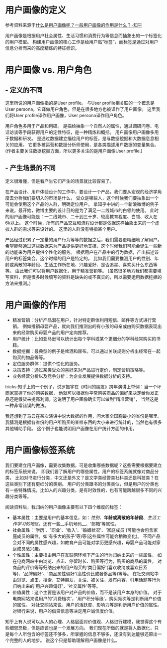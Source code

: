 # 用户画像的定义

参考资料来源于[什么是用户画像呢？一般用户画像的作用是什么？-知乎](https://www.zhihu.com/question/19853605/answer/51552384)

用户画像是根据用户社会属性、生活习惯和消费行为等信息而抽象出的一个标签化的用户模型。
构建用户画像的核心工作是给用户贴“标签”，而标签是通过对用户信息分析而来的高度精炼的特征标识。

# 用户画像 vs. 用户角色

## - 定义的不同

这里所说的用户画像指的是User profile。
与User profile相关联的一个概念是User persona，它译做用户角色，但是在很多地方也被译作了用户画像。
这里我们将User profile译作用户画像，User persona译作用户角色。

用户角色多用于产品和用研。
是描绘抽象一个自然人的属性，通过调研问卷、电话访谈等手段获得用户的定性特征，是一种精炼和概括。
用户画像用户画像多用于数据和研发。
是通过数据建立描绘用户的标签，是与数据挖掘和大数据息息相关的应用。
它更多被运营和数据分析师使用，是各类描述用户数据的变量集合。
(作者主要关注数据挖掘方面，所以更多关注的是用户画像User profile.)

## - 产生场景的不同

定义很难懂，但是看产生它们产生的场景就比较容易了。

在产品设计、用户体验设计的工作中，要设计一个产品，我们要从宏观的经济学角度去分析我们要切入的市场是什么，
受众是哪些人，这个时候我们要抽象出一个可能会使用这个产品的人群，明确定位用户。
拿知乎中讲的一个新浪微博的例子来说，最开始，微博主要的设计目的是为了满足一二线城市的白领的使用。
此时的用户画像可能是：一二线城市、二十到三十岁、较高教育程度、白领、收入在6k以上。
这个时候，所有的产品交互和流程设计都是依据这样抽象出来的一个虚拟人群的需求等来设计的。
这里的人群没有特指某个用户。

产品经过积累了一定量的用户行为等等的数据之后，我们需要更精细地了解用户。
希望能够通过这些数据来为产品提供更好地支撑，这个时候我们可能会诞生一些新的功能来为用户提供个性化的服务。
根据用户在产品中的行为数据，产出描述该用户的标签集合。这个时候的用户是特定的。
比如我们需要推测用户的性别、年龄或离散的年龄段、生活工作所在地、兴趣爱好、是否追星、喜欢买什么东西等等。
由此我们可以将用户数据化，用于精准营销等。
(虽然很多地方我们都需要填写资料，但是很多时候填写的资料是缺失的或不真实的，所以需要运用数据挖掘的方法来推测。)

# 用户画像的作用

- 精准营销：分析产品潜在用户，针对特定群体利用短信、邮件等方式进行营销。
例如推销母婴产品，就向我们推测出的有小孩的母亲或由购买数据表现出来的经常购买母婴产品的用户定向推荐。
- 用户统计：比如亚马逊可以统计出每个学科或某个更细分的学科经常购买的书籍。
- 数据挖掘：最典型的例子是啤酒和尿布。可以通过关联规则分析出经常在一起购买的物品等等。
- 定位服务群体：提供个性化的服务。
- 决策支持：通过某类受众的喜好来对产品进行定价，制定营销策略等。
- 业务经营分析以及竞争分析：为企业发展提供数据分析的支持。

tricks:知乎上的一个例子，说罗振宇在《时间的朋友》跨年演讲上举例：当一个坏商家掌握了你的购买数据，
他就可以根据你平常购买商品的偏好来决定给你发正品还是假货来提高利润。这说明了用户画像确实可以做到"精准营销"，
当然这是一种非常错误的做法。

我还想到了马云在某次演讲中说大数据的作用，问大家全国胸最小的省份是哪里。
我猜测是根据各省份的用户所购买的某样东西的大小来进行统计的，当然也有很多其他辅助手段。
这个例子也能说明用户画像在用户统计方面的作用。

# 用户画像标签系统

我们要建立用户画像，需要收集数据，可是收集哪些数据呢？这些需要根据要建立的标签系统来说。
即我们要了解用户的哪些属性。用户的标签系统就像对商品分类，
比如对书进行分类，中文还是外文？是文学类经管类社科类还是科技类？在这些类别下还有更细分的类别。
用户的分类跟书的分类类似，但是用户的分类也有一些特殊情况，比如人的兴趣分类，是有时效性的，也有可能跨越很多不同的兴趣分类等等。

阅读资料后，我归纳的用户画像主要有以下四个维度的标签：

- 基本属性：主要是用户的基本信息，如：*性别*、**年龄或离散的年龄段**、_生活工作学习的地区_。还有一些__手机号码__、'邮箱'等属性。
- 社会属性：'学历'、'职业'、'收入'、'婚姻状况'、'家庭成员'(可能也会包含家庭成员的属性，如'有多大的孩子'等)等(这些属性可能会稍微变化)。
不同产品会对不同的属性感兴趣，如教育产品可能对学历更感兴趣，母婴产品可能对家庭成员感兴趣。
- 个性属性：主要指由用户在互联网环境下产生的行为归纳出来的一些属性，
如在电商网站中由浏览、点击、停留时长、购买等行为，购买的商品的属性，
对商品的评价等等归纳出来的用户购买的'类目偏好'(喜欢收纳或喜欢日系等)、'品牌偏好'、'商品属性偏好'(高性价比或奢侈品等)等等。
在社交网站中由浏览、点击、搜索、艾特朋友，关注、被关注，发布内容，引用话题等行为归纳出来的'用户兴趣偏好'，'社交属性'等等。
- 价值属性：这个主要是该用户对产品的价值，而不是该用户本身的价值。
对于电商网站来说用户的'消费档次'，'用户积分等级'，购买频次等是判断用户价值的属性。
对社交网站来说，用户的活跃度、影响力等是判断用户价值的属性。
对银行来说，用户的借贷信息等决定用户诚信度价值。

知乎上有人说可以从人的心理、人格层面对价值观、人格进行建模，我觉得这个有些细思恐极，但是应该也是一个发展方向。
我们现在所做的就是将人数据化，只是每个人所包含的标签还不够多，所掌握的信息不够多，还没有到达能够还原出一个完整的人的地步。
说这个只是帮助理解用户画像是什么。